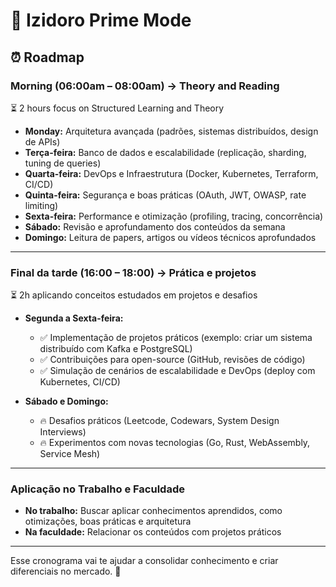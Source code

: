 # 📌 Izidoro Prime Mode 

## ⏰ Roadmap 

### **Morning (06:00am – 08:00am) → Theory and Reading**  
⏳ 2 hours focus on Structured Learning and Theory


- **Monday:** Arquitetura avançada (padrões, sistemas distribuídos, design de APIs)  
- **Terça-feira:** Banco de dados e escalabilidade (replicação, sharding, tuning de queries)  
- **Quarta-feira:** DevOps e Infraestrutura (Docker, Kubernetes, Terraform, CI/CD)  
- **Quinta-feira:** Segurança e boas práticas (OAuth, JWT, OWASP, rate limiting)  
- **Sexta-feira:** Performance e otimização (profiling, tracing, concorrência)  
- **Sábado:** Revisão e aprofundamento dos conteúdos da semana  
- **Domingo:** Leitura de papers, artigos ou vídeos técnicos aprofundados  

---

### **Final da tarde (16:00 – 18:00) → Prática e projetos**  
⏳ 2h aplicando conceitos estudados em projetos e desafios  

- **Segunda a Sexta-feira:**  
  - ✅ Implementação de projetos práticos (exemplo: criar um sistema distribuído com Kafka e PostgreSQL)  
  - ✅ Contribuições para open-source (GitHub, revisões de código)  
  - ✅ Simulação de cenários de escalabilidade e DevOps (deploy com Kubernetes, CI/CD)  

- **Sábado e Domingo:**  
  - 🔥 Desafios práticos (Leetcode, Codewars, System Design Interviews)  
  - 🔥 Experimentos com novas tecnologias (Go, Rust, WebAssembly, Service Mesh)  

---

### **Aplicação no Trabalho e Faculdade**  
- **No trabalho:** Buscar aplicar conhecimentos aprendidos, como otimizações, boas práticas e arquitetura  
- **Na faculdade:** Relacionar os conteúdos com projetos práticos  

---

Esse cronograma vai te ajudar a consolidar conhecimento e criar diferenciais no mercado. 🚀